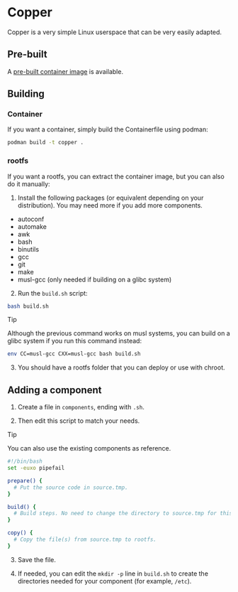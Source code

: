 # Copper

Copper is a very simple Linux userspace that can be very easily adapted.

## Pre-built

A [pre-built container image](https://quay.io/repository/charles2/copper) is available.

## Building

### Container

If you want a container, simply build the Containerfile using podman:

```sh
podman build -t copper .
```

### rootfs

If you want a rootfs, you can extract the container image, but you can also do it manually:

1. Install the following packages (or equivalent depending on your distribution). You may need more if you add more components.

- autoconf
- automake
- awk
- bash
- binutils
- gcc
- git
- make
- musl-gcc (only needed if building on a glibc system)

2. Run the `build.sh` script:

```sh
bash build.sh
```

> [!TIP]
> Although the previous command works on musl systems, you can build on a glibc system if you run this command instead:
> ```sh
> env CC=musl-gcc CXX=musl-gcc bash build.sh
> ```

3. You should have a rootfs folder that you can deploy or use with chroot.

## Adding a component

1. Create a file in `components`, ending with `.sh`.

2. Then edit this script to match your needs.

> [!TIP]
> You can also use the existing components as reference.

```bash
#!/bin/bash
set -euxo pipefail

prepare() {
  # Put the source code in source.tmp.
}

build() {
  # Build steps. No need to change the directory to source.tmp for this step.
}

copy() {
  # Copy the file(s) from source.tmp to rootfs.
}
```

3. Save the file.

4. If needed, you can edit the `mkdir -p` line in `build.sh` to create the directories needed for your component (for example, `/etc`).